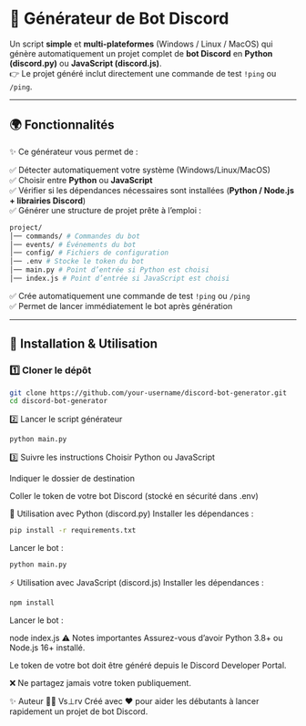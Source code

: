 # 🤖 Générateur de Bot Discord

Un script **simple** et **multi-plateformes** (Windows / Linux / MacOS) qui génère automatiquement un projet complet de **bot Discord** en **Python (discord.py)** ou **JavaScript (discord.js)**.  
👉 Le projet généré inclut directement une commande de test `!ping` ou `/ping`.

---

## 🌍 Fonctionnalités

✨ Ce générateur vous permet de :

✅ Détecter automatiquement votre système (Windows/Linux/MacOS)  
✅ Choisir entre **Python** ou **JavaScript**  
✅ Vérifier si les dépendances nécessaires sont installées (**Python / Node.js + librairies Discord**)  
✅ Générer une structure de projet prête à l’emploi :  

```bash
project/
│── commands/ # Commandes du bot
│── events/ # Événements du bot
│── config/ # Fichiers de configuration
│── .env # Stocke le token du bot
│── main.py # Point d’entrée si Python est choisi
│── index.js # Point d’entrée si JavaScript est choisi

```

✅ Crée automatiquement une commande de test `!ping` ou `/ping`  
✅ Permet de lancer immédiatement le bot après génération  

---

## 🚀 Installation & Utilisation

### 1️⃣ Cloner le dépôt

```bash
git clone https://github.com/your-username/discord-bot-generator.git
cd discord-bot-generator
```
2️⃣ Lancer le script générateur

```bash
python main.py
```

3️⃣ Suivre les instructions
Choisir Python ou JavaScript

Indiquer le dossier de destination

Coller le token de votre bot Discord (stocké en sécurité dans .env)

🐍 Utilisation avec Python (discord.py)
Installer les dépendances :
```bash
pip install -r requirements.txt
```

Lancer le bot :
```bash
python main.py
```

⚡ Utilisation avec JavaScript (discord.js)
Installer les dépendances :

```bash
npm install
```

Lancer le bot :

node index.js
⚠️ Notes importantes
Assurez-vous d’avoir Python 3.8+ ou Node.js 16+ installé.

Le token de votre bot doit être généré depuis le Discord Developer Portal.

❌ Ne partagez jamais votre token publiquement.

✨ Auteur
👨‍💻 Vs⊥rv
Créé avec ❤️ pour aider les débutants à lancer rapidement un projet de bot Discord.